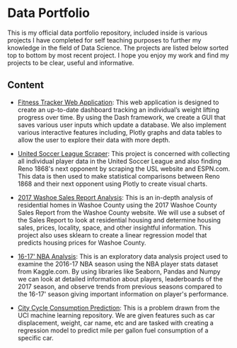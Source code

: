 # Data Portfolio
This is my official data portfolio repository, included inside is various projects I have completed for self teaching purposes to further my knowledge in the field of Data Science. The projects are listed below sorted top to bottom by most recent project. I hope you enjoy my work and find my projects to be clear, useful and informative.

## Content
- [Fitness Tracker Web Application](https://github.com/justingill/Resume-Portfolio/blob/master/Fitness%20Web%20Application/Fitness_Tracker.py): This web application is designed to create an up-to-date dashboard tracking an individual’s weight lifting progress over time. By using the Dash framework, we create a GUI that saves various user inputs which update a database. We also implement various interactive features including, Plotly graphs and data tables to allow the user to explore their data with more depth.

- [United Soccer League Scraper](https://github.com/justingill/Data-Portfolio/blob/master/USL%20Scraper/USL_Scraper.ipynb): This project is concerned with collecting all individual player data in the United Soccer League and also finding Reno 1868's next opponent by scraping the USL website and ESPN.com. This data is then used to make statistical comparisons between Reno 1868 and their next opponent using Plotly to create visual charts.

- [2017 Washoe Sales Report Analysis](https://github.com/justingill/Data-Portfolio/blob/master/Washoe%20Sales%20Report/WashoeSalesReport2017.ipynb): This is an in-depth analysis of residential homes in Washoe County using the 2017 Washoe County Sales Report from the Washoe County website. We will use a subset of the Sales Report to look at residential housing and determine housing sales, prices, locality, space, and other insightful information. This project also uses sklearn to create a linear regression model that predicts housing prices for Washoe County.

- [16-17' NBA Analysis](https://github.com/justingill/Data-Portfolio/blob/master/NBA%20Analysis/NBA_Analysis.ipynb): This is an exploratory data analysis project used to examine the 2016-17 NBA season using the NBA player stats dataset from Kaggle.com. By using libraries like Seaborn, Pandas and Numpy we can look at detailed information about players, leaderboards of the 2017 season, and observe trends from previous seasons compared to the 16-17' season giving important information on player's performance.

- [City Cycle Consumption Prediction](https://github.com/justingill/Data-Portfolio/blob/master/City%20Cycle%20Consumption/CityCycleConsumption.ipynb): This is a problem drawn from the UCI machine learning repository. We are given features such as car displacement, weight, car name, etc and are tasked with creating a regression model to predict mile per gallon fuel consumption of a specific car. 
